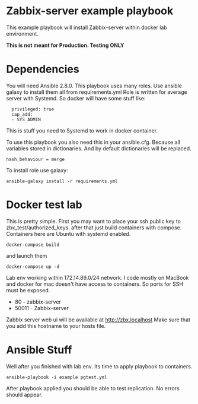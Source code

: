 Zabbix-server example playbook
======

This example playbook will install Zabbix-server within docker lab environment.

**This is not meant for Production. Testing ONLY**

Dependencies
=====
You will need Ansible 2.8.0.
This playbook uses many roles. Use ansible galaxy to install them all from requirements.yml
Role is written for average server with Systemd. So docker will have some stuff like:
~~~~    
  privileged: true
  cap_add:
  - SYS_ADMIN
~~~~
This is stuff you need to Systemd to work in docker container.

To use this playbook you also need this in your ansible.cfg. Because all variables stored in dictionaries.
And by default dictionaries will be replaced.
~~~~
hash_behaviour = merge
~~~~

To install role use galaxy:
~~~~
ansible-galaxy install -r requirements.yml
~~~~

Docker test lab
=====
This is pretty simple. First you may want to place your ssh public key to zbx_test/authorized_keys.
after that just build containers with compose.
Containers here are Ubuntu with systemd enabled.
~~~~
docker-compose build
~~~~
and launch them
~~~~
docker-compose up -d
~~~~
Lab env working within 172.14.89.0/24 network. I code mostly on MacBook and docker for mac doesn't have access to containers.
So ports for SSH must be exposed.
- 80 - zabbix-server
- 50011 - Zabbix-server

Zabbix server web ui will be available at http://zbx.localhost
Make sure that you add this hostname to your hosts file.

Ansible Stuff
=====
Well after you finished with lab env.
Its time to apply playbook to containers.

~~~~
ansible-playbook -i example pgtest.yml
~~~~

After playbook applied you should be able to test replication. No errors should appear.
